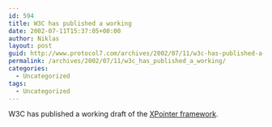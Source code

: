 ```yaml
---
id: 594
title: W3C has published a working
date: 2002-07-11T15:37:05+00:00
author: Niklas
layout: post
guid: http://www.protocol7.com/archives/2002/07/11/w3c-has-published-a-working/
permalink: /archives/2002/07/11/w3c_has_published_a_working/
categories:
  - Uncategorized
tags:
  - Uncategorized
---
```

<div class='microid-fcc3b105ebfd45937a4f9bc9c1cf41f383a11642'>
  <p>
    W3C has published a working draft of the <a href="http://www.w3.org/TR/2002/WD-xptr-framework-20020710/">XPointer framework</a>.
  </p>
</div>